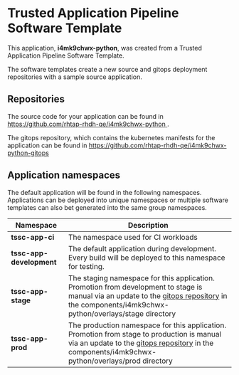 # Trusted Application Pipeline Software Template

This application, **i4mk9chwx-python**, was created from a Trusted Application Pipeline Software Template.

The software templates create a new source and gitops deployment repositories with a sample source application. 

## Repositories

The source code for your application can be found in [https://github.com/rhtap-rhdh-qe/i4mk9chwx-python ](https://github.com/rhtap-rhdh-qe/i4mk9chwx-python ).
 
The gitops repository, which contains the kubernetes manifests for the application can be found in 
[https://github.com/rhtap-rhdh-qe/i4mk9chwx-python-gitops ](https://github.com/rhtap-rhdh-qe/i4mk9chwx-python-gitops ) 

## Application namespaces 

The default application will be found in the following namespaces. Applications can be deployed into unique namespaces or multiple software templates can also bet generated into the same group namespaces.  

|  Namespace   |  Description   |  
| -------- | -------- |
| **tssc-app-ci** | The namespace used for CI workloads |
| **tssc-app-development** | The default application during development. Every build will be deployed to this namespace for testing. |
| **tssc-app-stage** | The staging namespace for this application. Promotion from development to stage is manual via an update to the [gitops repository](https://github.com/rhtap-rhdh-qe/i4mk9chwx-python-gitops ) in the components/i4mk9chwx-python/overlays/stage directory |
| **tssc-app-prod** | The production namespace for this application. Promotion from stage to production is manual via an update to the [gitops repository](https://github.com/rhtap-rhdh-qe/i4mk9chwx-python-gitops ) in the components/i4mk9chwx-python/overlays/prod directory |